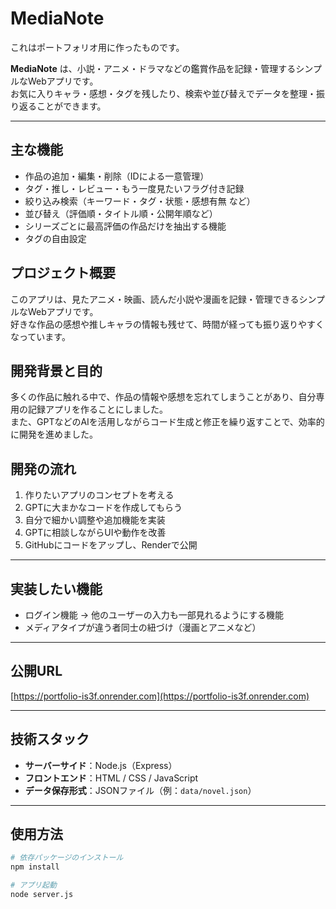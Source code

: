 # MediaNote

これはポートフォリオ用に作ったものです。

**MediaNote** は、小説・アニメ・ドラマなどの鑑賞作品を記録・管理するシンプルなWebアプリです。  
お気に入りキャラ・感想・タグを残したり、検索や並び替えでデータを整理・振り返ることができます。

---

## 主な機能

- 作品の追加・編集・削除（IDによる一意管理）
- タグ・推し・レビュー・もう一度見たいフラグ付き記録
- 絞り込み検索（キーワード・タグ・状態・感想有無 など）
- 並び替え（評価順・タイトル順・公開年順など）
- シリーズごとに最高評価の作品だけを抽出する機能
- タグの自由設定

## プロジェクト概要
このアプリは、見たアニメ・映画、読んだ小説や漫画を記録・管理できるシンプルなWebアプリです。  
好きな作品の感想や推しキャラの情報も残せて、時間が経っても振り返りやすくなっています。

## 開発背景と目的
多くの作品に触れる中で、作品の情報や感想を忘れてしまうことがあり、自分専用の記録アプリを作ることにしました。  
また、GPTなどのAIを活用しながらコード生成と修正を繰り返すことで、効率的に開発を進めました。

## 開発の流れ
1. 作りたいアプリのコンセプトを考える  
2. GPTに大まかなコードを作成してもらう  
3. 自分で細かい調整や追加機能を実装  
4. GPTに相談しながらUIや動作を改善  
5. GitHubにコードをアップし、Renderで公開

---

## 実装したい機能
 - ログイン機能 → 他のユーザーの入力も一部見れるようにする機能
 - メディアタイプが違う者同士の紐づけ（漫画とアニメなど）

---

## 公開URL
[https://portfolio-is3f.onrender.com](https://portfolio-is3f.onrender.com)

---

## 技術スタック

- **サーバーサイド**：Node.js（Express）
- **フロントエンド**：HTML / CSS / JavaScript
- **データ保存形式**：JSONファイル（例：`data/novel.json`）

---

## 使用方法

```bash
# 依存パッケージのインストール
npm install

# アプリ起動
node server.js

```